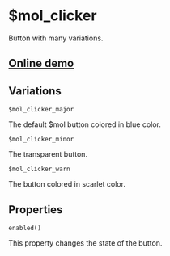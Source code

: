 # $mol_clicker

Button with many variations.

## [Online demo](http://eigenmethod.github.io/mol/#demo=mol_clicker_demo)

## Variations

`$mol_clicker_major`

The default $mol button colored in blue color.

`$mol_clicker_minor`

The transparent button.

`$mol_clicker_warn`

The button colored in scarlet color.

## Properties

`enabled()`

This property changes the state of the button.
